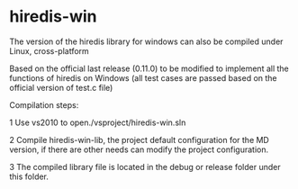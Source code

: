 hiredis-win
===========

The version of the hiredis library for windows can also be compiled under Linux, cross-platform

Based on the official last release (0.11.0) to be modified to implement all the functions of hiredis on Windows (all test cases are passed based on the official version of test.c file)

Compilation steps:

  1 Use vs2010 to open./vsproject/hiredis-win.sln

  2 Compile hiredis-win-lib, the project default configuration for the MD version, if there are other needs can modify the project configuration.

  3 The compiled library file is located in the debug or release folder under this folder.
